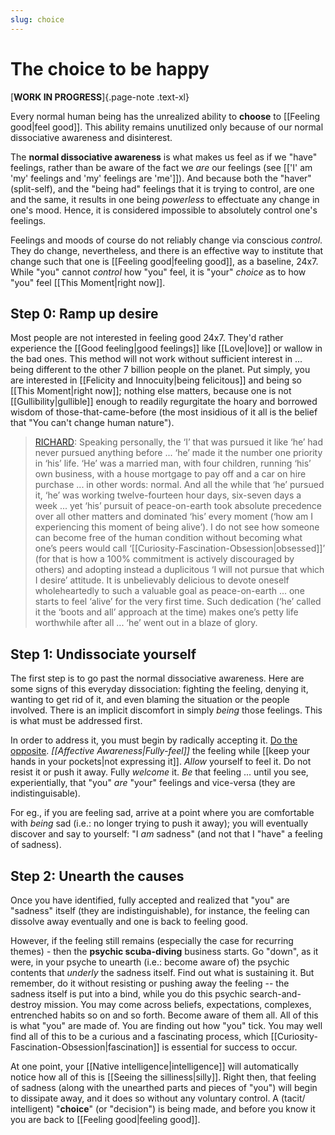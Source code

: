 ```yaml
---
slug: choice
---
```


# The choice to be happy

[**WORK IN PROGRESS**]{.page-note .text-xl}

Every normal human being has the unrealized ability to **choose** to [[Feeling good|feel good]]. This ability remains unutilized only because of our normal dissociative awareness and disinterest. 

The **normal dissociative awareness** is what makes us feel as if we "have" feelings, rather than be aware of the fact we *are* our feelings (see [['I' am 'my' feelings and 'my' feelings are 'me']]). And because both the "haver" (split-self), and the "being had" feelings that it is trying to control, are one and the same, it results in one being _powerless_ to effectuate any change in one's mood. Hence, it is considered impossible to absolutely control one's feelings.

Feelings and moods of course do not reliably change via conscious *control*. They do change, nevertheless, and there is an effective way to institute that change such that one is [[Feeling good|feeling good]], as a baseline, 24x7. While "you" cannot _control_ how "you" feel, it is "your" _choice_ as to how "you" feel [[This Moment|right now]].

## Step 0: Ramp up desire

Most people are not interested in feeling good 24x7. They'd rather experience the [[Good feeling|good feelings]] like [[Love|love]] or wallow in the bad ones. This method will not work without sufficient interest in ... being different to the other 7 billion people on the planet. Put simply, you are interested in [[Felicity and Innocuity|being felicitous]] and being so [[This Moment|right now]]; nothing else matters, because one is not [[Gullibility|gullible]] enough to readily regurgitate the hoary and borrowed wisdom of those-that-came-before (the most insidious of it all is the belief that "You can't change human nature").

> [RICHARD](http://actualfreedom.com.au/richard/selectedcorrespondence/sc-desire.htm): Speaking personally, the ‘I’ that was pursued it like ‘he’ had never pursued anything before ... ‘he’ made it the number one priority in ‘his’ life. ‘He’ was a married man, with four children, running ‘his’ own business, with a house mortgage to pay off and a car on hire purchase ... in other words: normal. And all the while that ‘he’ pursued it, ‘he’ was working twelve-fourteen hour days, six-seven days a week ... yet ‘his’ pursuit of peace-on-earth took absolute precedence over all other matters and dominated ‘his’ every moment (‘how am I experiencing this moment of being alive’). I do not see how someone can become free of the human condition without becoming what one’s peers would call ‘[[Curiosity-Fascination-Obsession|obsessed]]’ (for that is how a 100% commitment is actively discouraged by others) and adopting instead a duplicitous ‘I will not pursue that which I desire’ attitude. It is unbelievably delicious to devote oneself wholeheartedly to such a valuable goal as peace-on-earth ... one starts to feel ‘alive’ for the very first time. Such dedication (‘he’ called it the ‘boots and all’ approach at the time) makes one’s petty life worthwhile after all ... ‘he’ went out in a blaze of glory.

## Step 1: Undissociate yourself

The first step is to go past the normal dissociative awareness. Here are some signs of this everyday dissociation: fighting the feeling, denying it, wanting to get rid of it, and even blaming the situation or the people involved. There is an implicit discomfort in simply _being_ those feelings. This is what must be addressed first. 

In order to address it, you must begin by radically accepting it. [Do the opposite](https://www.youtube.com/watch?v=CizwH_T7pjg). *[[Affective Awareness|Fully-feel]]* the feeling while [[keep your hands in your pockets|not expressing it]]. _Allow_ yourself to feel it. Do not resist it or push it away. Fully _welcome_ it. *Be* that feeling ... until you see, experientially, that "you" _are_ "your" feelings and vice-versa (they are indistinguisable).

For eg., if you are feeling sad, arrive at a point where you are comfortable with *being* sad (i.e.: no longer trying to push it away); you will eventually discover and say to yourself: "I *am* sadness" (and not that I "have" a feeling of sadness).

## Step 2: Unearth the causes 

Once you have identified, fully accepted and realized that "you" are "sadness" itself (they are indistinguishable), for instance, the feeling can dissolve away eventually and one is back to feeling good.

However, if the feeling still remains (especially the case for recurring themes) - then the **psychic scuba-diving** business starts. Go "down", as it were, in your psyche to unearth (i.e.: become aware of) the psychic contents that _underly_ the sadness itself. Find out what is sustaining it. But remember, do it without resisting or pushing away the feeling -- the sadness itself is put into a bind, while you do this psychic search-and-destroy mission. You may come across beliefs, expectations, complexes, entrenched habits so on and so forth. Become aware of them all. All of this is what "you" are made of. You are finding out how "you" tick. You may well find all of this to be a curious and a fascinating process, which [[Curiosity-Fascination-Obsession|fascination]] is essential for success to occur. 

At one point, your [[Native intelligence|intelligence]] will automatically notice how all of this is [[Seeing the silliness|silly]]. Right then, that feeling of sadness (along with the unearthed parts and pieces of "you") will begin to dissipate away, and it does so without any voluntary control. A (tacit/ intelligent) "**choice**" (or "decision") is being made, and before you know it you are back to [[Feeling good|feeling good]].
